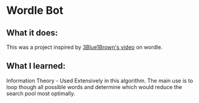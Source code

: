 # Wordle Bot

## What it does:
This was a project inspired by [3Blue1Brown's video](https://www.youtube.com/watch?v=v68zYyaEmEA&ab_channel=3Blue1Brown "3B1B's video") on wordle.

## What I learned:
Information Theory - Used Extensively in this algorithm. The main use is to loop though all possible words and determine which would reduce the search pool most optimally.


